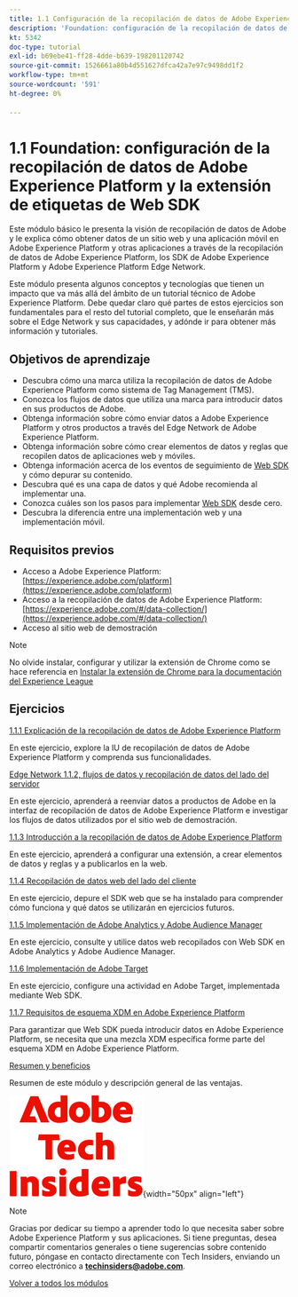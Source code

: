 ```yaml
---
title: 1.1 Configuración de la recopilación de datos de Adobe Experience Platform y la extensión Web SDK
description: 'Foundation: configuración de la recopilación de datos de Adobe Experience Platform y la extensión de Web SDK'
kt: 5342
doc-type: tutorial
exl-id: b69ebe41-ff28-4dde-b639-198201120742
source-git-commit: 1526661a80b4d551627dfca42a7e97c9498dd1f2
workflow-type: tm+mt
source-wordcount: '591'
ht-degree: 0%

---
```


# 1.1 Foundation: configuración de la recopilación de datos de Adobe Experience Platform y la extensión de etiquetas de Web SDK

Este módulo básico le presenta la visión de recopilación de datos de Adobe y le explica cómo obtener datos de un sitio web y una aplicación móvil en Adobe Experience Platform y otras aplicaciones a través de la recopilación de datos de Adobe Experience Platform, los SDK de Adobe Experience Platform y Adobe Experience Platform Edge Network.

Este módulo presenta algunos conceptos y tecnologías que tienen un impacto que va más allá del ámbito de un tutorial técnico de Adobe Experience Platform. Debe quedar claro qué partes de estos ejercicios son fundamentales para el resto del tutorial completo, que le enseñarán más sobre el Edge Network y sus capacidades, y adónde ir para obtener más información y tutoriales.

## Objetivos de aprendizaje

- Descubra cómo una marca utiliza la recopilación de datos de Adobe Experience Platform como sistema de Tag Management (TMS).
- Conozca los flujos de datos que utiliza una marca para introducir datos en sus productos de Adobe.
- Obtenga información sobre cómo enviar datos a Adobe Experience Platform y otros productos a través del Edge Network de Adobe Experience Platform.
- Obtenga información sobre cómo crear elementos de datos y reglas que recopilen datos de aplicaciones web y móviles.
- Obtenga información acerca de los eventos de seguimiento de [Web SDK](https://experienceleague.adobe.com/es/docs/experience-platform/web-sdk/home) y cómo depurar su contenido.
- Descubra qué es una capa de datos y qué Adobe recomienda al implementar una.
- Conozca cuáles son los pasos para implementar [Web SDK](https://experienceleague.adobe.com/es/docs/experience-platform/web-sdk/home) desde cero.
- Descubra la diferencia entre una implementación web y una implementación móvil.

## Requisitos previos

- Acceso a Adobe Experience Platform: [https://experience.adobe.com/platform](https://experience.adobe.com/platform)
- Acceso a la recopilación de datos de Adobe Experience Platform: [https://experience.adobe.com/#/data-collection/](https://experience.adobe.com/#/data-collection/)
- Acceso al sitio web de demostración

>[!NOTE]
>
>No olvide instalar, configurar y utilizar la extensión de Chrome como se hace referencia en [Instalar la extensión de Chrome para la documentación del Experience League](../../gettingstarted/gettingstarted/ex1.md)

## Ejercicios

[1.1.1 Explicación de la recopilación de datos de Adobe Experience Platform](./ex1.md)

En este ejercicio, explore la IU de recopilación de datos de Adobe Experience Platform y comprenda sus funcionalidades.

[Edge Network 1.1.2, flujos de datos y recopilación de datos del lado del servidor](./ex2.md)

En este ejercicio, aprenderá a reenviar datos a productos de Adobe en la interfaz de recopilación de datos de Adobe Experience Platform e investigar los flujos de datos utilizados por el sitio web de demostración.

[1.1.3 Introducción a la recopilación de datos de Adobe Experience Platform](./ex3.md)

En este ejercicio, aprenderá a configurar una extensión, a crear elementos de datos y reglas y a publicarlos en la web.

[1.1.4 Recopilación de datos web del lado del cliente](./ex4.md)

En este ejercicio, depure el SDK web que se ha instalado para comprender cómo funciona y qué datos se utilizarán en ejercicios futuros.

[1.1.5 Implementación de Adobe Analytics y Adobe Audience Manager](./ex5.md)

En este ejercicio, consulte y utilice datos web recopilados con Web SDK en Adobe Analytics y Adobe Audience Manager.

[1.1.6 Implementación de Adobe Target](./ex6.md)

En este ejercicio, configure una actividad en Adobe Target, implementada mediante Web SDK.

[1.1.7 Requisitos de esquema XDM en Adobe Experience Platform](./ex7.md)

Para garantizar que Web SDK pueda introducir datos en Adobe Experience Platform, se necesita que una mezcla XDM específica forme parte del esquema XDM en Adobe Experience Platform.

[Resumen y beneficios](./summary.md)

Resumen de este módulo y descripción general de las ventajas.

![Perspectivas técnicas](./../../../assets/images/techinsiders.png){width="50px" align="left"}

>[!NOTE]
>
>Gracias por dedicar su tiempo a aprender todo lo que necesita saber sobre Adobe Experience Platform y sus aplicaciones. Si tiene preguntas, desea compartir comentarios generales o tiene sugerencias sobre contenido futuro, póngase en contacto directamente con Tech Insiders, enviando un correo electrónico a **techinsiders@adobe.com**.

[Volver a todos los módulos](../../../overview.md)
